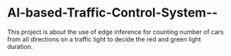 # AI-based-Traffic-Control-System--
This project is about the use of edge inference for counting number of cars from all directions on a traffic light to decide the red and green light duration.
